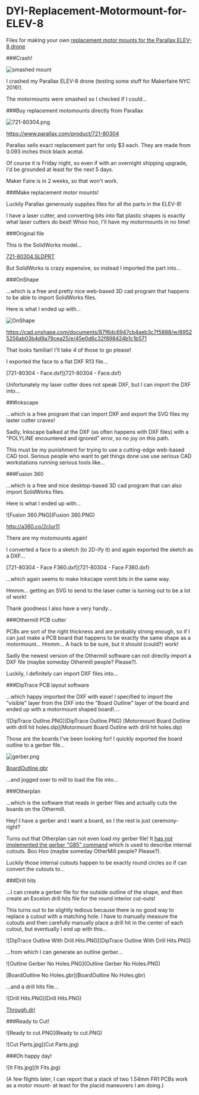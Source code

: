 # DYI-Replacement-Motormount-for-ELEV-8
Files for making your own [replacement motor mounts for the Parallax ELEV-8 drone](https://www.parallax.com/product/721-80304)

###Crash!

![smashed mount](smashed.jpg)

I crashed my Parallax ELEV-8 drone (testing some stuff for Makerfaire NYC 2016!). 

The motormounts were smashed so I checked if I could...

###Buy replacement motomounts directly from Parallax

![721-80304.png](721-80304.png)

https://www.parallax.com/product/721-80304

Parallax sells exact replacement part for only $3 each. They are made from 0.093 inches thick black acetal.

Of course it is Friday night, so even 
if with an overnight shipping upgrade, I'd be grounded at least for the next 5 days. 

Maker Faire is in 2 weeks, so that won't work. 

###Make replacement motor mounts!

Luckily Parallax generously supplies files for all the parts in the ELEV-8!

I have a laser cutter, and converting bits into flat plastic shapes is exactly what laser cutters do best! Whoo hoo, I'll have my motormounts in no time!

###Original file

This is the SolidWorks model...

[721-80304.SLDPRT](721-80304.SLDPRT)

But SolidWorks is crazy expensive, so instead I imported the part into...

###OnShape

...which is a free and pretty nice web-based 3D cad program that happens to be able to import SolidWorks files. 

Here is what I ended up with...

![OnShape](OnShape.png)

https://cad.onshape.com/documents/87f6dc6947cb4aeb3c7f5888/w/89525256ab03b4d9a79cea25/e/45e0d6c32f898424b1c1b571

That looks familiar! I'll take 4 of those to go please!

I exported the face to a flat DXF R13 file...

[721-80304 - Face.dxf](721-80304 - Face.dxf)

Unfortunately my laser cutter does not speak DXF, but I can import the DXF into...

###Inkscape

...which is a free program that can import DXF and export the SVG files my laster cutter craves!

Sadly, Inkscape balked at the DXF (as often happens with DXF files) with a "POLYLINE encountered and ignored" error, so no joy on this path.


This must be my punishment for trying to use a cutting-edge web-based CAD tool. Serious people who want to get things done use
use serious CAD workstations running serious tools like...

###Fusion 360 

...which is a free and nice desktop-based 3D cad program that can also import SolidWorks files.

Here is what I ended up with...

![Fusion 360.PNG](Fusion 360.PNG)

http://a360.co/2clur11

There are my motomounts again!

I converted a face to a sketch (to 2D-ify it) and again exported the sketch as a DXF...

[721-80304 - Face F360.dxf](721-80304 - Face F360.dxf)

...which again seems to make Inkscape vomit bits in the same way.

Hmmm... getting an SVG to send to the laser cutter is turning out to be a lot of work!

Thank goodness I also have a very handy...

###Othermill PCB cutter

PCBs are sort of the right thickness and are probably strong enough, so if I can just make a PCB board that happens to 
be exactly the same shape as a motormount... Hmmm... A hack to be sure, but it should (could?) work!

Sadly the newest version of the Othermill software can not directly import a DXF file (maybe someday Othermill people? Please?).

Luckily, I definitely can import DXF files into...

###DipTrace PCB layout software

...which happy imported the DXF with ease! I specified to import the "visible" layer from the DXF into the "Board Outline" layer of the 
board and ended up with a motormount shaped board!....

![DipTrace Outline.PNG](DipTrace Outline.PNG)
[Motormount Board Outline with drill hit holes.dip](Motormount Board Outline with drill hit holes.dip)

Those are the boards I've been looking for! I quickly exported the board outline to a gerber file...

![gerber.png](gerber.png)

[BoardOutline.gbr](BoardOutline.gbr)

...and jogged over to mill to load the file into...

###Otherplan

...which is the software that reads in gerber files and actually cuts the boards on the Othermill.

Hey! I have a gerber and I want a board, so I the rest is just ceremony- right?

Turns out that Otherplan can not even load my gerber file! It [has not implemented the gerber "G85" command](https://othermachine.co/support/pcb/troubleshooting/) 
which is used to describe internal cutouts. Boo Hoo (maybe someday OtherMill people? Please?).

Luckily those internal cutouts happen to be exactly round circles so if can convert the cutouts to...

###Drill hits

...I can create a gerber file for the outside outline of the shape, and then create an Excelon drill hits file for the 
round interior cut-outs!

This turns out to be slightly tedious because there is no good way to replace a cutout with a matching hole. I have to manually measure the cutouts 
and then carefully manually place a drill hit in the center of each cutout, but eventually I end up with this... 

![DipTrace Outline With Drill Hits.PNG](DipTrace Outline With Drill Hits.PNG)

...from which I can generate an outline gerber...

![Outline Gerber No Holes.PNG](Outline Gerber No Holes.PNG)

[BoardOutline No Holes.gbr](BoardOutline No Holes.gbr)

...and a drill hits file...

![Drill Hits.PNG](Drill Hits.PNG)

[Through.drl](Through.drl)

###Ready to Cut!

![Ready to cut.PNG](Ready to cut.PNG)

![Cut Parts.jpg](Cut Parts.jpg)


###Oh happy day!

![It Fits.jpg](It Fits.jpg)

(A few flights later, I can report that a stack of two 1.54mm FR1 PCBs work as a motor mount- at least for the placid maneuvers I am doing.)
